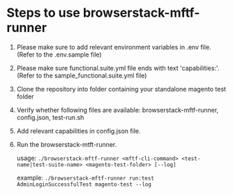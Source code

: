 # Steps to use browserstack-mftf-runner
1. Please make sure to add relevant environment variables in .env file. (Refer to the .env.sample file)
2. Please make sure functional.suite.yml file ends with text 'capabilities:'. (Refer to the sample_functional.suite.yml file)
3. Clone the repository into folder containing your standalone magento test folder
4. Verify whether following files are available: browserstack-mftf-runner, config.json, test-run.sh
5. Add relevant capabilities in config.json file.
6. Run the browserstack-mtft-runner.

	usage: ```./browserstack-mftf-runner <mftf-cli-command> <test-name|test-suite-name> <magento-test-folder> [--log]```
	
	example: ```./browserstack-mftf-runner run:test AdminLoginSuccessfulTest magento-test --log```
